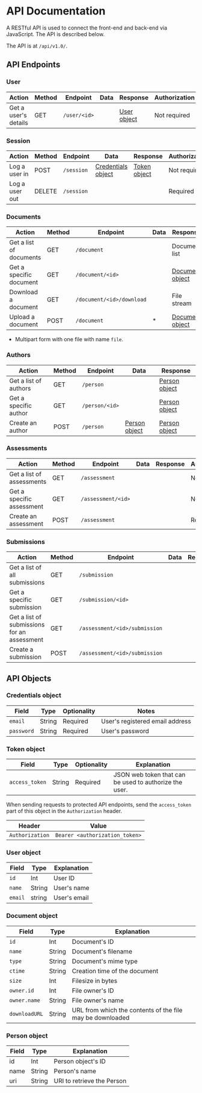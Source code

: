 # API Documentation

A RESTful API is used to connect the front-end and back-end via JavaScript. The API is described below.

The API is at `/api/v1.0/`.

## API Endpoints

### User

| Action               | Method | Endpoint     | Data | Response      | Authorization |
|----------------------|--------|--------------|------|---------------|---------------|
| Get a user's details | GET    | `/user/<id>` |      | [User object] | Not required  |


### Session

| Action         | Method | Endpoint   | Data                 | Response                      | Authorization |
|----------------|--------|------------|----------------------|-------------------------------|---------------|
| Log a user in  | POST   | `/session` | [Credentials object] | [Token object](#token-object) | Not required  |
| Log a user out | DELETE | `/session` |                      |                               | Required      |

### Documents

| Action                  | Method | Endpoint                  | Data | Response          | Authorization |
|-------------------------|--------|---------------------------|------|-------------------|---------------|
| Get a list of documents | GET    | `/document`               |      | Document list     | Not required  |
| Get a specific document | GET    | `/document/<id>`          |      | [Document object] | Not required  |
| Download a document     | GET    | `/document/<id>/download` |      | File stream       | Not required  |
| Upload a document       | POST   | `/document`               | *    | [Document object] | Required      |

* Multipart form with one file with name `file`.

### Authors

| Action                | Method | Endpoint       | Data            | Response        |
|-----------------------|--------|----------------|-----------------|-----------------|
| Get a list of authors | GET    | `/person`      |                 | [Person object] |
| Get a specific author | GET    | `/person/<id>` |                 | [Person object] |
| Create an author      | POST   | `/person`      | [Person object] | [Person object] |


### Assessments
| Action                    | Method | Endpoint           | Data | Response | Authorization |
|---------------------------|--------|--------------------|------|----------|---------------|
| Get a list of assessments | GET    | `/assessment`      |      |          | Not required  |
| Get a specific assessment | GET    | `/assessment/<id>` |      |          | Not required  |
| Create an assessment      | POST   | `/assessment`      |      |          | Required      |


### Submissions

| Action                                      | Method | Endpoint                      | Data | Response |
|---------------------------------------------|--------|-------------------------------|------|----------|
| Get a list of all submissions               | GET    | `/submission`                 |      |          |
| Get a specific submission                   | GET    | `/submission/<id>`            |      |          |
| Get a list of submissions for an assessment | GET    | `/assessment/<id>/submission` |      |          |
| Create a submission                         | POST   | `/assessment/<id>/submission` |      |          |


## API Objects

### Credentials object

[Credentials object]: #credentials-object

| Field      | Type   | Optionality | Notes                           |
|------------|--------|-------------|---------------------------------|
| `email`    | String | Required    | User's registered email address |
| `password` | String | Required    | User's password                 |

### Token object

| Field          | Type   | Optionality | Explanation                                            |
|----------------|--------|-------------|--------------------------------------------------------|
| `access_token` | String | Required    | JSON web token that can be used to authorize the user. |

When sending requests to protected API endpoints, send the `access_token` part of this object in the `Authorization` header.

| Header          | Value                          |
|-----------------|--------------------------------|
| `Authorization` | `Bearer <authorization_token>` |


### User object

[User object]: #user-object

| Field   | Type   | Explanation  |
|---------|--------|--------------|
| `id`    | Int    | User ID      |
| `name`  | String | User's name  |
| `email` | string | User's email |

### Document object

[Document object]: #document-object

| Field         | Type   | Explanation                                               |
|---------------|--------|-----------------------------------------------------------|
| `id`          | Int    | Document's ID                                             |
| `name`        | String | Document's filename                                       |
| `type`        | String | Document's mime type                                      |
| `ctime`       | String | Creation time of the document                             |
| `size`        | Int    | Filesize in bytes                                         |
| `owner.id`    | Int    | File owner's ID                                           |
| `owner.name`  | String | File owner's name                                         |
| `downloadURL` | String | URL from which the contents of the file may be downloaded |


### Person object

[Person object]: #person-object

| Field | Type   | Explanation                |
|-------|--------|----------------------------|
| id    | Int    | Person object's ID         |
| name  | String | Person's name              |
| uri   | String | URI to retrieve the Person |